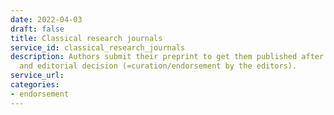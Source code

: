 ```yaml
---
date: 2022-04-03
draft: false
title: Classical research journals
service_id: classical_research_journals
description: Authors submit their preprint to get them published after peer-review
  and editorial decision (=curation/endorsement by the editors).
service_url:
categories:
- endorsement
---
```



